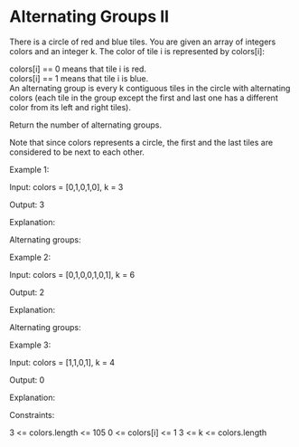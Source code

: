 # Alternating Groups II

There is a circle of red and blue tiles. You are given an array of integers colors and an integer k. The color of tile i is represented by colors[i]:

colors[i] == 0 means that tile i is red.\
colors[i] == 1 means that tile i is blue.\
An alternating group is every k contiguous tiles in the circle with alternating colors (each tile in the group except the first and last one has a different color from its left and right tiles).

Return the number of alternating groups.

Note that since colors represents a circle, the first and the last tiles are considered to be next to each other.

Example 1:

Input: colors = [0,1,0,1,0], k = 3

Output: 3

Explanation:

Alternating groups:

Example 2:

Input: colors = [0,1,0,0,1,0,1], k = 6

Output: 2

Explanation:

Alternating groups:

Example 3:

Input: colors = [1,1,0,1], k = 4

Output: 0

Explanation:

Constraints:

3 <= colors.length <= 105
0 <= colors[i] <= 1
3 <= k <= colors.length